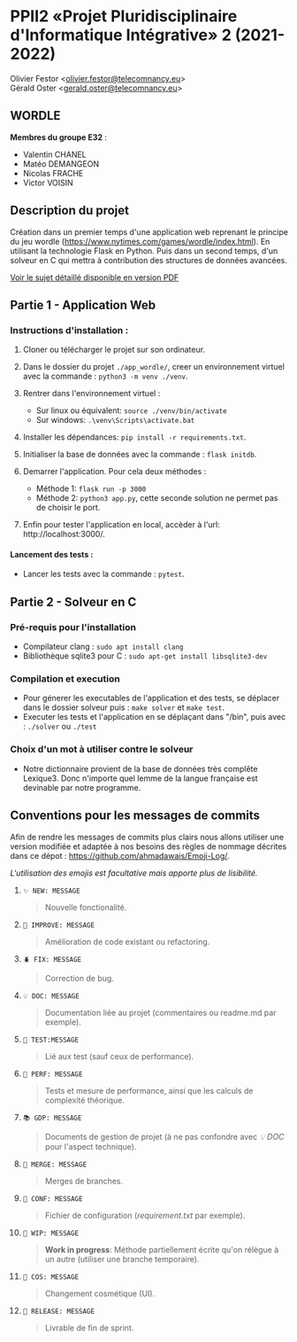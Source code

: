 # PPII2 «Projet Pluridisciplinaire d'Informatique Intégrative» 2 (2021-2022)

Olivier Festor <<olivier.festor@telecomnancy.eu>>  
Gérald Oster <<gerald.oster@telecomnancy.eu>>

## WORDLE

**Membres du groupe E32** :

- Valentin CHANEL
- Matéo DEMANGEON
- Nicolas FRACHE
- Victor VOISIN

## Description du projet

Création dans un premier temps d'une application web reprenant le principe du jeu
wordle (https://www.nytimes.com/games/wordle/index.html). En utilisant la technologie Flask en Python.
Puis dans un second temps, d'un solveur en C qui mettra à contribution des structures de données avancées.

[Voir le sujet détaillé disponible en version PDF](./sujet.pdf)

## Partie 1 - Application Web

### Instructions d'installation :

1. Cloner ou télécharger le projet sur son ordinateur.


2. Dans le dossier du projet ```./app_wordle/```, creer un environnement virtuel avec la commande :
   ```python3 -m venv ./venv```.


3. Rentrer dans l'environnement virtuel :
    - Sur linux ou équivalent: ```source ./venv/bin/activate```
    - Sur windows: ```.\venv\Scripts\activate.bat```


4. Installer les dépendances: ```pip install -r requirements.txt```.


5. Initialiser la base de données avec la commande : ```flask initdb```.


6. Demarrer l'application. Pour cela deux méthodes :
    - Méthode 1: ```flask run -p 3000```
    - Méthode 2: ```python3 app.py```, cette seconde solution ne permet pas de choisir le port.


7. Enfin pour tester l'application en local, accèder à l'url: http://localhost:3000/.

#### Lancement des tests :

- Lancer les tests avec la commande : ```pytest```.

## Partie 2 - Solveur en C

### Pré-requis pour l'installation

- Compilateur clang : ````sudo apt install clang````
- Bibliothèque sqlite3 pour C : ````sudo apt-get install libsqlite3-dev````

### Compilation et execution

- Pour génerer les executables de l'application et des tests, se déplacer dans le dossier solveur
  puis : ````make solver```` et ````make test````.
- Executer les tests et l'application en se déplaçant dans "/bin", puis avec : ````./solver```` ou ````./test````

### Choix d'un mot à utiliser contre le solveur

- Notre dictionnaire provient de la base de données très complête Lexique3. Donc n'importe quel lemme de la langue française est devinable par notre programme.

## Conventions pour les messages de commits

Afin de rendre les messages de commits plus clairs nous allons utiliser une version modifiée et adaptée à nos besoins
des règles de nommage décrites dans ce dépot : https://github.com/ahmadawais/Emoji-Log/.

*L'utilisation des emojis est facultative mais apporte plus de lisibilité.*

1. `✨ NEW: MESSAGE`
   > Nouvelle fonctionalité.

2. `🔨 IMPROVE: MESSAGE`
   > Amélioration de code existant ou refactoring.

3. `🪲 FIX: MESSAGE`
   > Correction de bug.

4. `💡 DOC: MESSAGE`
   > Documentation liée au projet (commentaires ou readme.md par exemple).

5. `🤖 TEST:MESSAGE`
   > Lié aux test (sauf ceux de performance).

6. `🐎 PERF: MESSAGE`
   > Tests et mesure de performance, ainsi que les calculs de complexité théorique.

7. `📚 GDP: MESSAGE`
   > Documents de gestion de projet (à ne pas confondre avec *💡 DOC* pour l'aspect technique).

8. `🔀 MERGE: MESSAGE`
   > Merges de branches.

9. `🔧 CONF: MESSAGE`
   > Fichier de configuration (*requirement.txt* par exemple).

10. `🚧 WIP: MESSAGE`
    > **Work in progress**: Méthode partiellement écrite qu'on rélègue à un autre (utiliser une branche temporaire).

11. `💄 COS: MESSAGE`
    > Changement cosmétique (UI).

12. `📌 RELEASE: MESSAGE`
    > Livrable de fin de sprint. 